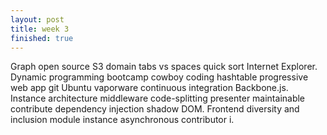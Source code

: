 ```yaml
---
layout: post
title: week 3
finished: true
---
```


Graph open source S3 domain tabs vs spaces quick sort Internet Explorer. Dynamic programming bootcamp cowboy coding hashtable progressive web app git Ubuntu vaporware continuous integration Backbone.js. Instance architecture middleware code-splitting presenter maintainable contribute dependency injection shadow DOM. Frontend diversity and inclusion module instance asynchronous contributor i.